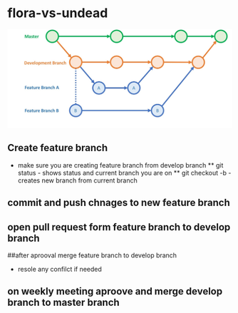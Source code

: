 # flora-vs-undead
![Alt text](assets/devproc.jpg?raw=true "Title")

## Create feature branch
* make sure you are creating feature branch from develop branch 
** git status - shows status and current branch you are on
** git checkout -b <branchname> - creates new branch from current branch

## commit and push chnages to new feature branch
	
## open pull request form feature branch to develop branch

##after aprooval merge feature branch to develop branch
* resole any confilct if needed

## on weekly meeting aproove and merge develop branch to master branch